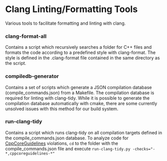 Clang Linting/Formatting Tools
==============================
Various tools to facilitate formatting and linting with clang.

### clang-format-all
Contains a script which recursively searches a folder for C++ files and formats the code according to a predefined style with clang-format. The style is defined in the .clang-format file contained in the same directory as the script.

### compiledb-generator
Contains a set of scripts which generate a JSON compilation database (compile_commands.json) from a Makefile. The compilation database is required for linting with clang-tidy. While it is possible to generate the compilation database automatically with cmake, there are some currently unsolved issues with this method for our build system.

### run-clang-tidy
Contains a script which runs clang-tidy on all compilation targets defined in the compile_commands.json database. To analyze code for [CppCoreGuidelines](https://github.com/isocpp/CppCoreGuidelines) violations, ```cd``` to the folder with the compile_commands.json file and execute ```run-clang-tidy.py -checks="-*,cppcoreguidelines-*"```




